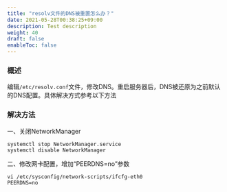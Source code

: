 ```yaml
---
title: "resolv文件的DNS被重置怎么办？"
date: 2021-05-28T00:38:25+09:00
description: Test description
weight: 40
draft: false
enableToc: false
---
```


### 概述

编辑`/etc/resolv.conf`文件，修改DNS。重启服务器后，DNS被还原为之前默认的DNS配置。具体解决方式参考以下方法

### 解决方法

一、关闭NetworkManager

```
systemctl stop NetworkManager.service
systemctl disable NetworkManager
```

二、修改网卡配置，增加“PEERDNS=no”参数

```
vi /etc/sysconfig/network-scripts/ifcfg-eth0
PEERDNS=no   
```
